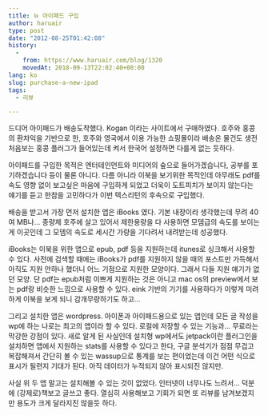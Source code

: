 ```yaml
---
title: 뉴 아이패드 구입
author: haruair
type: post
date: "2012-08-25T01:42:08"
history:
  - 
    from: https://www.haruair.com/blog/1320
    movedAt: 2018-09-13T22:02:40+00:00
lang: ko
slug: purchase-a-new-ipad
tags:
  - 리뷰

---
```

드디어 아이패드가 배송도착했다. Kogan 이라는 사이트에서 구매하였다. 호주와 홍콩의 환차익을 기반으로 한, 호주와 영국에서 이용 가능한 쇼핑몰이라 배송온 물건도 생전 처음보는 홍콩 플러그가 들어있는데 켜서 한국어 설정하면 다를게 없는 듯하다.

아이패드를 구입한 목적은 엔터테인먼트와 미디어의 숲으로 들어가겠습니다, 공부를 포기하겠습니다 등이 물론 아니다. 다름 아니라 이북을 보기위한 목적인데 아무래도 pdf를 속도 영향 없이 보고싶은 마음에 구입하게 되었고 더욱이 도트피치가 보이지 않는다는 얘기를 듣고 한참을 고민하다가 이번 텍스리턴의 후속으로 구입했다.

배송을 받고서 가장 먼저 설치한 앱은 iBooks 였다. 기본 내장이라 생각했는데 무려 40여 MB나&#8230; 종량제 호주에 살고 있어서 제한용량을 다 사용하면 모뎀급의 속도를 보이는게 이곳인데 그 모뎀의 속도로 세시간 가량을 기다려서 내려받는데 성공했다.

iBooks는 이북을 위한 앱으로 epub, pdf 등을 지원하는데 itunes로 싱크해서 사용할 수 있다. 사전에 검색할 때에는 iBooks가 pdf를 지원하지 않을 때의 포스트만 가득해서 아직도 지원 안하나 했더니 어느 기점으로 지원한 모양이다. 그래서 다들 지원 얘기가 없던 모양. 단 pdf는 epub처럼 이쁘게 지원하는 것은 아니고 mac os의 preview에서 보는 pdf랑 비슷한 느낌으로 사용할 수 있다. eink 기반의 기기를 사용하다가 이렇게 미려하게 이북을 보게 되니 감개무량하기도 하고&#8230;

그리고 설치한 앱은 wordpress. 아이폰과 아이패드용으로 있는 앱인데 모든 글 작성을 wp에 하는 나로는 최고의 앱이라 할 수 있다. 로컬에 저장할 수 있는 기능과&#8230; 무료라는 막강한 강점이 있다. 새로 알게 된 사실인데 설치형 wp에서도 jetpack이란 플러그인을 설치하면 앱에서 지원하는 stats를 사용할 수 있다고 한다, 구글 분석기가 점점 무겁고 복잡해져서 간단히 볼 수 있는 wassup으로 통계를 보는 편이었는데 이건 어떤 식으로 표시가 될련지 기대가 된다. 아직 데이터가 누적되지 않아 표시되진 않지만.

사실 위 두 앱 말고는 설치해볼 수 있는 것이 없었다. 인터넷이 너무나도 느려서&#8230; 덕분에 (강제로)책보고 글쓰고 좋다. 열심히 사용해보고 기회가 되면 또 리뷰를 남겨보겠지만 용도가 크게 달라지진 않을듯 하다.